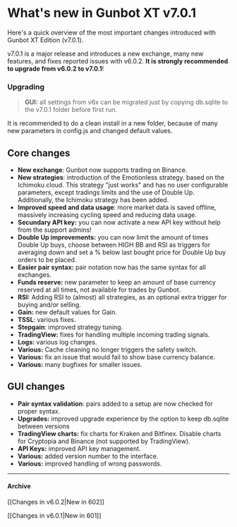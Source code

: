 # What's new in Gunbot XT v7.0.1

Here's a quick overview of the most important changes introduced with Gunbot XT Edition (v7.0.1).

v7.0.1 is a major release and introduces a new exchange, many new features, and fixes reported issues with v6.0.2. **It is strongly recommended to upgrade from v6.0.2 to v7.0.1**!



### Upgrading

> **GUI:** all settings from v6x can be migrated just by copying db.sqlite to the v7.0.1 folder before first run.

It is recommended to do a clean install in a new folder, because of many new parameters in config.js and changed default values. 







## Core changes

- **New exchange**: Gunbot now supports trading on Binance.
- **New strategies**: introduction of the Emotionless strategy. based on the Ichimoku cloud. This strategy "just works" and has no user configurable parameters, except tradings limits and the use of Double Up. Additionally, the Ichimoku strategy has been added.
- **Improved speed and data usage**: more market data is saved offline, massively increasing cycling speed and reducing data usage.
- **Secundary API key:** you can now activate a new API key without help from the support admins!
- **Double Up improvements:** you can now limit the amount of times Double Up buys, choose between HIGH BB and RSI as triggers for averaging down and set a % below last bought price for Double Up buy orders to be placed.
- **Easier pair syntax:** pair notation now has the same syntax for all exchanges. 
- **Funds reserve:** new parameter to keep an amount of base currency reserved at all times, not available for trades by Gunbot.
- **RSI:** Adding RSI to (almost) all strategies, as an optional extra trigger for buying and/or selling.
- **Gain:** new default values for Gain.
- **TSSL**: various fixes.
- **Stepgain**: improved strategy tuning.
- **TradingView:** fixes for handling multiple incoming trading signals.
- **Logs:** various log changes.
- **Various:** Cache cleaning no longer triggers the safety switch.
- **Various:** fix an issue that would fail to show base currency balance.
- **Various:** many bugfixes for smaller issues.




## GUI changes

- **Pair syntax validation**: pairs added to a setup are now checked for proper syntax.
- **Upgrades:** improved upgrade experience by the option to keep db.sqlite between versions
- **TradingView charts:** fix charts for Kraken and Bitfinex. Disable charts for Cryptopia and Binance (not supported by TradingView).
- **API Keys:** improved API key management. 
- **Various:** added version number to the interface.
- **Various:** improved handling of wrong passwords.


------



#### Archive

[[Changes in v6.0.2|New in 602]]

[[Changes in v6.0.1|New in 601]]